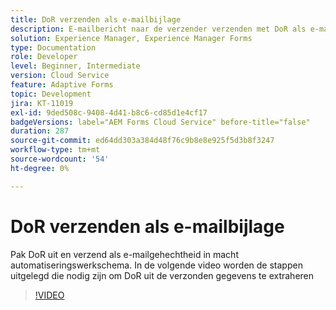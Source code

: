 ```yaml
---
title: DoR verzenden als e-mailbijlage
description: E-mailbericht naar de verzender verzenden met DoR als e-mailbijlage
solution: Experience Manager, Experience Manager Forms
type: Documentation
role: Developer
level: Beginner, Intermediate
version: Cloud Service
feature: Adaptive Forms
topic: Development
jira: KT-11019
exl-id: 9ded508c-9408-4d41-b8c6-cd85d1e4cf17
badgeVersions: label="AEM Forms Cloud Service" before-title="false"
duration: 287
source-git-commit: ed64dd303a384d48f76c9b8e8e925f5d3b8f3247
workflow-type: tm+mt
source-wordcount: '54'
ht-degree: 0%

---
```


# DoR verzenden als e-mailbijlage

Pak DoR uit en verzend als e-mailgehechtheid in macht automatiseringswerkschema.
In de volgende video worden de stappen uitgelegd die nodig zijn om DoR uit de verzonden gegevens te extraheren
>[!VIDEO](https://video.tv.adobe.com/v/346731?quality=12&learn=on)
